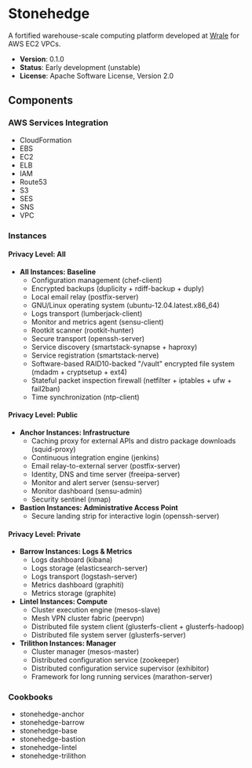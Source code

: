 Stonehedge
==========

A fortified warehouse-scale computing platform developed at [Wrale](https://www.linkedin.com/in/jmdots) for AWS EC2 VPCs.

- **Version**: 0.1.0
- **Status**: Early development (unstable)
- **License**: Apache Software License, Version 2.0


Components
----------

### AWS Services Integration

  - CloudFormation
  - EBS
  - EC2
  - ELB
  - IAM
  - Route53
  - S3
  - SES
  - SNS
  - VPC


### Instances

#### Privacy Level: All

  - **All Instances: Baseline**
    - Configuration management (chef-client)
    - Encrypted backups (duplicity + rdiff-backup + duply)
    - Local email relay (postfix-server)
    - GNU/Linux operating system (ubuntu-12.04.latest.x86_64)
    - Logs transport (lumberjack-client)
    - Monitor and metrics agent (sensu-client)
    - Rootkit scanner (rootkit-hunter)
    - Secure transport (openssh-server)
    - Service discovery (smartstack-synapse + haproxy)
    - Service registration (smartstack-nerve)
    - Software-based RAID10-backed "/vault" encrypted file system (mdadm + cryptsetup + ext4)
    - Stateful packet inspection firewall (netfilter + iptables + ufw + fail2ban)
    - Time synchronization (ntp-client)

#### Privacy Level: Public

  - **Anchor Instances: Infrastructure**
    - Caching proxy for external APIs and distro package downloads (squid-proxy)
    - Continuous integration engine (jenkins)
    - Email relay-to-external server (postfix-server)
    - Identity, DNS and time server (freeipa-server)
    - Monitor and alert server (sensu-server)
    - Monitor dashboard (sensu-admin)
    - Security sentinel (nmap)
  - **Bastion Instances: Administrative Access Point**
    - Secure landing strip for interactive login (openssh-server)

#### Privacy Level: Private

  - **Barrow Instances: Logs & Metrics**
    - Logs dashboard (kibana)
    - Logs storage (elasticsearch-server)
    - Logs transport (logstash-server)
    - Metrics dashboard (graphiti)
    - Metrics storage (graphite)
  - **Lintel Instances: Compute**
    - Cluster execution engine (mesos-slave)
    - Mesh VPN cluster fabric (peervpn)
    - Distributed file system client (glusterfs-client + glusterfs-hadoop)
    - Distributed file system server (glusterfs-server)
  - **Trilithon Instances: Manager**
    - Cluster manager (mesos-master)
    - Distributed configuration service (zookeeper)
    - Distributed configuration service supervisor (exhibitor)
    - Framework for long running services (marathon-server)


### Cookbooks
  - stonehedge-anchor
  - stonehedge-barrow
  - stonehedge-base
  - stonehedge-bastion
  - stonehedge-lintel
  - stonehedge-trilithon
